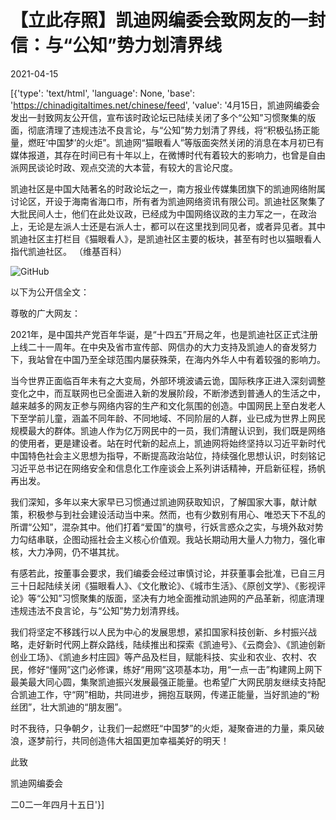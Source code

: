 # 【立此存照】凯迪网编委会致网友的一封信：与“公知”势力划清界线

2021-04-15

[{'type': 'text/html', 'language': None, 'base': 'https://chinadigitaltimes.net/chinese/feed', 'value': '4月15日，凯迪网编委会发出一封致网友公开信，宣布该时政论坛已陆续关闭了多个“公知”习惯聚集的版面，彻底清理了违规违法不良言论，与“公知”势力划清了界线，将“积极弘扬正能量，燃旺‘中国梦’的火炬”。凯迪网“猫眼看人”等版面突然关闭的消息在本月初已有媒体报道，其存在时间已有十年以上，在微博时代有着较大的影响力，也曾是自由派网民谈论时政、观点交流的大本营，有较大的言论尺度。



凯迪社区是中国大陆著名的时政论坛之一，南方报业传媒集团旗下的凯迪网络附属讨论区，开设于海南省海口市，所有者为凯迪网络资讯有限公司。凯迪社区聚集了大批民间人士，他们在此处议政，已经成为中国网络议政的主力军之一，在政治上，无论是左派人士还是右派人士，都可以在这里找到同见者，或者异见者。其中凯迪社区主打栏目《猫眼看人》，是凯迪社区主要的板块，甚至有时也以猫眼看人指代凯迪社区。  （维基百科）



![GitHub](https://chinadigitaltimes.net/chinese/files/2021/04/凯迪网编委会致广大网友的一封信.png)

以下为公开信全文：

尊敬的广大网友：

2021年，是中国共产党百年华诞，是“十四五”开局之年，也是凯迪社区正式注册上线二十一周年。在中央及省市宣传部、网信办的大力支持及凯迪人的奋发努力下，我站曾在中国乃至全球范围内屡获殊荣，在海内外华人中有着较强的影响力。

当今世界正面临百年未有之大变局，外部环境波谲云诡，国际秩序正进入深刻调整变化之中，而互联网也已全面进入新的发展阶段，不断渗透到普通人的生活之中，越来越多的网友正参与网络内容的生产和文化氛围的创造。中国网民上至白发老人下至学前儿童，涵盖不同年龄、不同地域、不同阶层的人群，业已成为世界上网民规模最大的群体。凯迪人作为亿万网民中的一员，我们清醒认识到，我们既是网络的使用者，更是建设者。站在时代新的起点上，凯迪网将始终坚持以习近平新时代中国特色社会主义思想为指导，不断提高政治站位，持续强化思想认识，时刻铭记习近平总书记在网络安全和信息化工作座谈会上系列讲话精神，开启新征程，扬帆再出发。

我们深知，多年以来大家早已习惯通过凯迪网获取知识，了解国家大事，献计献策，积极参与到社会建设活动当中来。然而，也有少数别有用心、唯恐天下不乱的所谓“公知”，混杂其中。他们打着“爱国”的旗号，行妖言惑众之实，与境外敌对势力勾结串联，企图动摇社会主义核心价值观。我站长期动用大量人力物力，强化审核，大力净网，仍不堪其扰。

有感若此，按董事会要求，我们编委会经过审慎讨论，并获董事会批准，已自三月三十日起陆续关闭《猫眼看人》、《文化散论》、《城市生活》、《原创文学》、《影视评论》等“公知”习惯聚集的版面，坚决有力地全面推动凯迪网的产品革新，彻底清理违规违法不良言论，与“公知”势力划清界线。

我们将坚定不移践行以人民为中心的发展思想，紧扣国家科技创新、乡村振兴战略，走好新时代网上群众路线，陆续推出和探索《凯迪号》、《云商会》、《凯迪创新创业工场》、《凯迪乡村庄园》等产品及栏目，赋能科技、实业和农业、农村、农民，修好“懂网”这门必修课，练好“用网”这项基本功，用“一点一击”构建网上网下最美最大同心圆，集聚凯迪振兴发展最强正能量。也希望广大网民朋友继续支持配合凯迪工作，守“网”相助，共同进步，拥抱互联网，传递正能量，当好凯迪的“粉丝团”，壮大凯迪的“朋友圈”。

时不我待，只争朝夕，让我们一起燃旺“中国梦”的火炬，凝聚奋进的力量，乘风破浪，逐梦前行，共同创造伟大祖国更加幸福美好的明天！

此致

凯迪网编委会

二0二一年四月十五日'}]